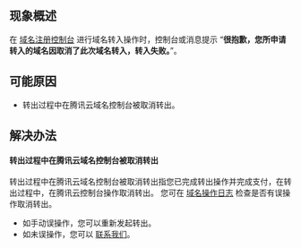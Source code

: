 
## 现象概述
在 [域名注册控制台](https://console.cloud.tencent.com/domain/mydomain) 进行域名转入操作时，控制台或消息提示 “**很抱歉，您所申请转入的域名因取消了此次域名转入，转入失败。**”。

## 可能原因
- 转出过程中在腾讯云域名控制台被取消转出。


## 解决办法

#### 转出过程中在腾讯云域名控制台被取消转出
转出过程中在腾讯云域名控制台被取消转出指您已完成转出操作并完成支付，在转出过程中，在腾讯云控制台操作取消转出。
您可在 [域名操作日志](https://console.cloud.tencent.com/domain/logs) 检查是否有误操作取消转出。
- 如手动误操作，您可以重新发起转出。
- 如未误操作，您可以 [联系我们](https://cloud.tencent.com/online-service?source=PRESALE&from=doc_242)。







